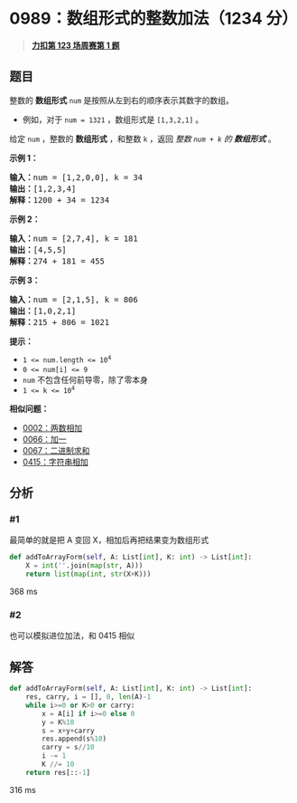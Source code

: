 # 0989：数组形式的整数加法（1234 分）


> <u>**[力扣第 123 场周赛第 1 题](https://leetcode.cn/problems/add-to-array-form-of-integer/)**</u>

## 题目

<p>整数的 <strong>数组形式</strong>  <code>num</code> 是按照从左到右的顺序表示其数字的数组。</p>

<ul>
<li>例如，对于 <code>num = 1321</code> ，数组形式是 <code>[1,3,2,1]</code> 。</li>
</ul>

<p>给定 <code>num</code> ，整数的 <strong>数组形式</strong> ，和整数 <code>k</code> ，返回 <em>整数 <code>num + k</code> 的 <strong>数组形式</strong></em> 。</p>



<ol>
</ol>

<p><strong>示例 1：</strong></p>

<pre>
<strong>输入：</strong>num = [1,2,0,0], k = 34
<strong>输出：</strong>[1,2,3,4]
<strong>解释：</strong>1200 + 34 = 1234
</pre>

<p><strong>示例 2：</strong></p>

<pre>
<strong>输入：</strong>num = [2,7,4], k = 181
<strong>输出：</strong>[4,5,5]
<strong>解释：</strong>274 + 181 = 455
</pre>

<p><strong>示例 3：</strong></p>

<pre>
<strong>输入：</strong>num = [2,1,5], k = 806
<strong>输出：</strong>[1,0,2,1]
<strong>解释：</strong>215 + 806 = 1021
</pre>



<p><strong>提示：</strong></p>

<ul>
<li><code>1 &lt;= num.length &lt;= 10<sup>4</sup></code></li>
<li><code>0 &lt;= num[i] &lt;= 9</code></li>
<li><code>num</code> 不包含任何前导零，除了零本身</li>
<li><code>1 &lt;= k &lt;= 10<sup>4</sup></code></li>
</ul>


**相似问题：**
- [0002：两数相加](/leetcode/0002)
- [0066：加一](/leetcode/0066)
- [0067：二进制求和](/leetcode/0067)
- [0415：字符串相加](/leetcode/0415)


## 分析

### #1

最简单的就是把 A 变回 X，相加后再把结果变为数组形式

```python
def addToArrayForm(self, A: List[int], K: int) -> List[int]:
	X = int(''.join(map(str, A)))
	return list(map(int, str(X+K)))
```

368 ms

### #2

也可以模拟进位加法，和 0415 相似

## 解答

```python
def addToArrayForm(self, A: List[int], K: int) -> List[int]:
	res, carry, i = [], 0, len(A)-1
	while i>=0 or K>0 or carry:
		x = A[i] if i>=0 else 0
		y = K%10
		s = x+y+carry
		res.append(s%10)
		carry = s//10
		i -= 1
		K //= 10
	return res[::-1]
```

316 ms
